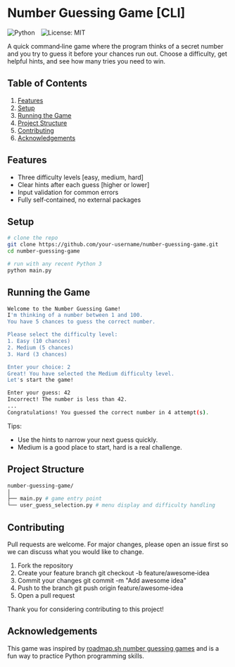# Number Guessing Game [CLI]

![Python](https://img.shields.io/badge/python-3.8%2B-blue) ![License: MIT](https://img.shields.io/badge/license-MIT-green)

A quick command‑line game where the program thinks of a secret number and you try to guess it before your chances run out. Choose a difficulty, get helpful hints, and see how many tries you need to win.

## Table of Contents

1. [Features](#features)
2. [Setup](#setup)
3. [Running the Game](#running-the-game)
4. [Project Structure](#project-structure)
5. [Contributing](#contributing)
6. [Acknowledgements](#acknowledgements)

## Features

- Three difficulty levels [easy, medium, hard]
- Clear hints after each guess [higher or lower]
- Input validation for common errors
- Fully self‑contained, no external packages

## Setup

```bash
# clone the repo
git clone https://github.com/your‑username/number-guessing-game.git
cd number-guessing-game

# run with any recent Python 3
python main.py
```

## Running the Game

```bash
Welcome to the Number Guessing Game!
I'm thinking of a number between 1 and 100.
You have 5 chances to guess the correct number.

Please select the difficulty level:
1. Easy (10 chances)
2. Medium (5 chances)
3. Hard (3 chances)

Enter your choice: 2
Great! You have selected the Medium difficulty level.
Let's start the game!

Enter your guess: 42
Incorrect! The number is less than 42.
...
Congratulations! You guessed the correct number in 4 attempt(s).

```

Tips:

- Use the hints to narrow your next guess quickly.
- Medium is a good place to start, hard is a real challenge.

## Project Structure

```bash
number‑guessing‑game/
│
├── main.py # game entry point
└── user_guess_selection.py # menu display and difficulty handling
```

## Contributing

Pull requests are welcome. For major changes, please open an issue first so we can discuss what you would like to change.

1. Fork the repository
2. Create your feature branch git checkout -b feature/awesome‑idea
3. Commit your changes git commit -m "Add awesome idea"
4. Push to the branch git push origin feature/awesome‑idea
5. Open a pull request

Thank you for considering contributing to this project!

## Acknowledgements

This game was inspired by [roadmap.sh number guessing games](https://roadmap.sh/projects/number-guessing-game) and is a fun way to practice Python programming skills.
